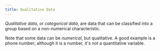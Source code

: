 ```yaml
---
title: Qualitative Data
---
```

*Qualitative data*, or *categorical data*, are data that can be classified into a group based on a non-numerical characteristic.

Note that some data can be *numerical*, but qualitative. A good example is a phone number; although it is a number, it's not a quantitative variable.